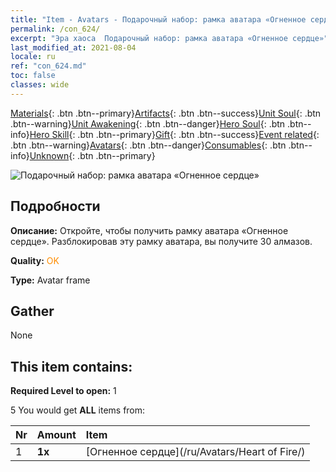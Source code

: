 ```yaml
---
title: "Item - Avatars - Подарочный набор: рамка аватара «Огненное сердце»"
permalink: /con_624/
excerpt: "Эра хаоса  Подарочный набор: рамка аватара «Огненное сердце»"
last_modified_at: 2021-08-04
locale: ru
ref: "con_624.md"
toc: false
classes: wide
---
```

 [Materials](/ItemsRU/){: .btn .btn--primary}[Artifacts](/ItemsRU/Artifacts/){: .btn .btn--success}[Unit Soul](/ItemsRU/UnitSoul/){: .btn .btn--warning}[Unit Awakening](/ItemsRU/UnitAwakening/){: .btn .btn--danger}[Hero Soul](/ItemsRU/HeroSoul/){: .btn .btn--info}[Hero Skill](/ItemsRU/HeroSkill/){: .btn .btn--primary}[Gift](/ItemsRU/Gift/){: .btn .btn--success}[Event related](/ItemsRU/Events/){: .btn .btn--warning}[Avatars](/ItemsRU/Avatars/){: .btn .btn--danger}[Consumables](/ItemsRU/Consumables/){: .btn .btn--info}[Unknown](/ItemsRU/Unknown/){: .btn .btn--primary}

 ![Подарочный набор: рамка аватара «Огненное сердце»](/images/t/i_907003.png)

## Подробности
 **Описание:** Откройте, чтобы получить рамку аватара «Огненное сердце». Разблокировав эту рамку аватара, вы получите 30 алмазов.

 **Quality:** <span style="color: #FF8C00">OK</span>

 **Type:** Avatar frame

## Gather

  None

## This item contains:

 **Required Level to open:** 1

 5 You would get **ALL** items  from:

  | Nr | Amount |     Item    |
  |:---|:-------|:------------|
  | 1 |  **1x** | [Огненное сердце](/ru/Avatars/Heart of Fire/) |  | 
